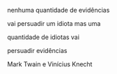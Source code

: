 nenhuma quantidade de evidências

vai persuadir um idiota mas uma

quantidade de idiotas vai 

persuadir evidências

Mark Twain e Vinícius Knecht
